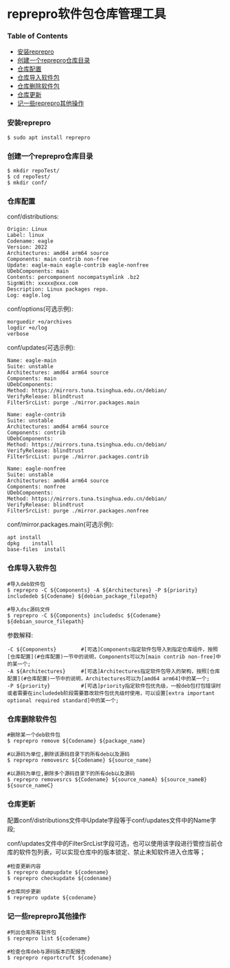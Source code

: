 # reprepro软件包仓库管理工具

### Table of Contents

- [安装reprepro](#安装reprepro)
- [创建一个reprepro仓库目录](#创建一个reprepro仓库目录)
- [仓库配置](#仓库配置)
- [仓库导入软件包](#仓库导入软件包)
- [仓库删除软件包](#仓库删除软件包)
- [仓库更新](#仓库更新)
- [记一些reprepro其他操作](#记一些reprepro其他操作)

### 安装reprepro

```shell
$ sudo apt install reprepro
```

### 创建一个reprepro仓库目录

```shell
$ mkdir repoTest/
$ cd repoTest/
$ mkdir conf/
```

### 仓库配置

conf/distributions:

    Origin: Linux 
    Label: linux
    Codename: eagle
    Version: 2022
    Architectures: amd64 arm64 source
    Components: main contrib non-free
    Update: eagle-main eagle-contrib eagle-nonfree
    UDebComponents: main
    Contents: percomponent nocompatsymlink .bz2
    SignWith: xxxxx@xxx.com
    Description: Linux packages repo.
    Log: eagle.log

conf/options(可选示例):

    morguedir +o/archives
    logdir +o/log
    verbose

conf/updates(可选示例):

    Name: eagle-main
    Suite: unstable
    Architectures: amd64 arm64 source
    Components: main
    UDebComponents:
    Method: https://mirrors.tuna.tsinghua.edu.cn/debian/
    VerifyRelease: blindtrust
    FilterSrcList: purge ./mirror.packages.main

    Name: eagle-contrib
    Suite: unstable
    Architectures: amd64 arm64 source
    Components: contrib
    UDebComponents:
    Method: https://mirrors.tuna.tsinghua.edu.cn/debian/
    VerifyRelease: blindtrust
    FilterSrcList: purge ./mirror.packages.contrib

    Name: eagle-nonfree
    Suite: unstable
    Architectures: amd64 arm64 source
    Components: nonfree
    UDebComponents:
    Method: https://mirrors.tuna.tsinghua.edu.cn/debian/
    VerifyRelease: blindtrust
    FilterSrcList: purge ./mirror.packages.nonfree

conf/mirror.packages.main(可选示例):

    apt install
    dpkg    install
    base-files  install

### 仓库导入软件包

```shell
#导入deb软件包
$ reprepro -C ${Components} -A ${Architectures} -P ${priority} includedeb ${Codename} ${debian_package_filepath}

#导入dsc源码文件
$ reprepro -C ${Components} includedsc ${Codename} ${debian_source_filepath}
```

参数解释:
    
    -C ${Components}        #[可选]Components指定软件包导入到指定仓库组件，按照[仓库配置](#仓库配置)一节中的说明，Components可以为[main contrib non-free]中的某一个;
    -A ${Architectures}     #[可选]Architectures指定软件包导入的架构，按照[仓库配置](#仓库配置)一节中的说明，Architectures可以为[amd64 arm64]中的某一个;
    -P ${priority}          #[可选]priority指定软件包优先级，一般deb包打包错误时或者需要在includedeb阶段需要篡改软件包优先级时使用，可以设置[extra important optional required standard]中的某一个;

### 仓库删除软件包

```shell
#删除某一个deb软件包
$ reprepro remove ${Codename} ${package_name}

#以源码为单位,删除该源码目录下的所有deb以及源码
$ reprepro removesrc ${Codename} ${source_name}

#以源码为单位,删除多个源码目录下的所有deb以及源码
$ reprepro removesrcs ${Codename} ${source_nameA} ${source_nameB} ${source_nameC}
```

### 仓库更新

配置conf/distributions文件中Update字段等于conf/updates文件中的Name字段;

conf/updates文件中的FilterSrcList字段可选，也可以使用该字段进行管控当前仓库的软件包列表，可以实现仓库中的版本锁定、禁止未知软件进入仓库等；

```shell
#检查更新内容
$ reprepro dumpupdate ${codename}
$ reprepro checkupdate ${codename}

#仓库同步更新
$ reprepro update ${codename}
```

### 记一些reprepro其他操作

```shell
#列出仓库所有软件包
$ reprepro list ${codename}

#检查仓库deb与源码版本匹配报告
$ reprepro reportcruft ${codename}
```
